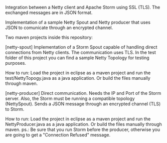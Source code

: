 Integration between a Netty client and Apache Storm using SSL (TLS). The exchanged messages are in JSON format.

Implementation of a sample Netty Spout and Netty producer that uses JSON to comunicate through an encrypted channel.


Two maven projects inside this repository: 

[netty-spout] Implementation of a Storm Spout capable of handling direct connections from Netty clients. The communication uses TLS. In the test folder of this project you can find a sample Netty Topology for testing purposes.
    
How to run: Load the project in eclipse as a maven project and run the test/NettyTopogy.java as a java application. Or build the files manually through maven. 

[netty-producer] Direct communication. Needs the IP and Port of the Storm server. Also, the Storm must be running a compatible topology (NettySpout). Sends a JSON message through an encrypted channel (TLS) to Storm.

How to run: Load the project in eclipse as a maven project and run the NettyProducer.java as a java application. Or build the files manually through maven. 
ps.: Be sure that you run Storm before the producer, otherwise you are going to get a "Connection Refused" message.